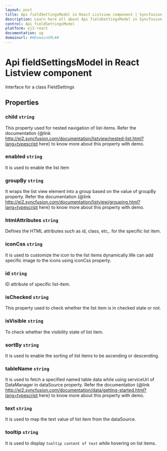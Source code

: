 ```yaml
---
layout: post
title: Api fieldSettingsModel in React Listview component | Syncfusion
description: Learn here all about Api fieldSettingsModel in Syncfusion React Listview component of Syncfusion Essential JS 2 and more.
control: Api fieldSettingsModel 
platform: ej2-react
documentation: ug
domainurl: ##DomainURL##
---
```


# Api fieldSettingsModel in React Listview component

Interface for a class FieldSettings

## Properties

### child `string`

This property used for nested navigation of list-items. Refer the documentation {@link http://ej2.syncfusion.com/documentation/listview/nested-list.html?lang=typescript here} to know more about this property with demo.

### enabled `string`

It is used to enable the list item

### groupBy `string`

It wraps the list view element into a group based on the value of groupBy property. Refer the documentation {@link http://ej2.syncfusion.com/documentation/listview/grouping.html?lang=typescript here} to know more about this property with demo.

### htmlAttributes `string`

Defines the HTML attributes such as id, class, etc,. for the specific list item.

### iconCss `string`

It is used to customize the icon to the list items dynamically.We can add specific image to the icons using iconCss property.

### id `string`

ID attribute of specific list-item.

### isChecked `string`

This property used to check whether the list item is in checked state or not.

### isVisible `string`

To check whether the visibility state of list item.

### sortBy `string`

It is used to enable the sorting of list items to be ascending or descending.

### tableName `string`

It is used to fetch a specified named table data while using serviceUrl of DataManager in dataSource property. Refer the documentation {@link http://ej2.syncfusion.com/documentation/data/getting-started.html?lang=typescript here} to know more about this property with demo.

### text `string`

It is used to map the text value of list item from the dataSource.

### tooltip `string`

It is used to display `tooltip content of text` while hovering on list items.

